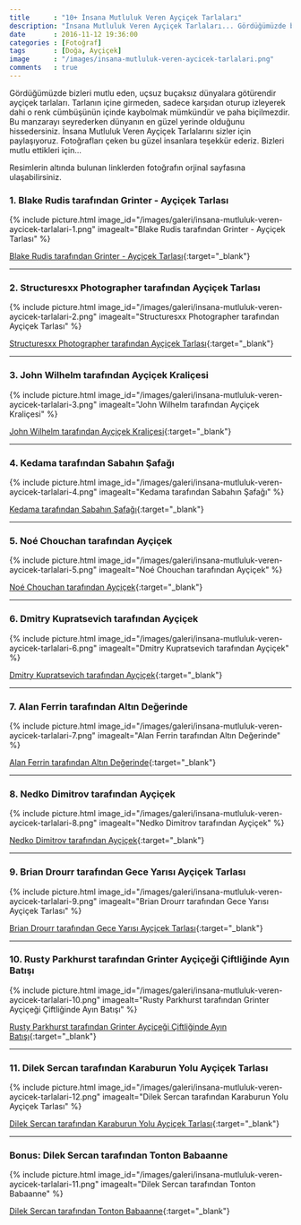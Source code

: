 ```yaml
---
title      : "10+ İnsana Mutluluk Veren Ayçiçek Tarlaları"
description: "İnsana Mutluluk Veren Ayçiçek Tarlaları... Gördüğümüzde bizleri mutlu eden, uçsuz buçaksız dünyalara götürendir ayçiçek tarlaları."
date       : 2016-11-12 19:36:00
categories : [Fotoğraf]
tags       : [Doğa, Ayçiçek]
image      : "/images/insana-mutluluk-veren-aycicek-tarlalari.png"
comments   : true
---
```


Gördüğümüzde bizleri mutlu eden, uçsuz buçaksız dünyalara götürendir ayçiçek tarlaları. Tarlanın içine girmeden, sadece karşıdan oturup izleyerek dahi o renk cümbüşünün içinde kaybolmak mümkündür ve paha biçilmezdir. Bu manzarayı seyrederken dünyanın en güzel yerinde olduğunu hissedersiniz. İnsana Mutluluk Veren Ayçiçek Tarlalarını sizler için paylaşıyoruz. Fotoğrafları çeken bu güzel insanlara teşekkür ederiz. Bizleri mutlu ettikleri için...

Resimlerin altında bulunan linklerden fotoğrafın orjinal sayfasına ulaşabilirsiniz. 

### 1. Blake Rudis tarafından Grinter - Ayçiçek Tarlası

{% include picture.html image_id="/images/galeri/insana-mutluluk-veren-aycicek-tarlalari-1.png" imagealt="Blake Rudis tarafından Grinter - Ayçiçek Tarlası" %}

[Blake Rudis tarafından Grinter - Ayçiçek Tarlası](https://500px.com/photo/178541141/grinter-s-sunflower-farm-by-blake-rudis){:target="_blank"}

* * * 

### 2. Structuresxx Photographer tarafından Ayçiçek Tarlası

{% include picture.html image_id="/images/galeri/insana-mutluluk-veren-aycicek-tarlalari-2.png" imagealt="Structuresxx Photographer tarafından Ayçiçek Tarlası" %}

[Structuresxx Photographer tarafından Ayçiçek Tarlası](https://500px.com/photo/112895605/sunflower-in-sunset-by-structuresxx-photographer){:target="_blank"}

* * * 

### 3. John Wilhelm tarafından Ayçiçek Kraliçesi

{% include picture.html image_id="/images/galeri/insana-mutluluk-veren-aycicek-tarlalari-3.png" imagealt="John Wilhelm tarafından Ayçiçek Kraliçesi" %}

[John Wilhelm tarafından Ayçiçek Kraliçesi](https://500px.com/photo/1269869/sunflower-queen-by-john-wilhelm-is-a-photoholic){:target="_blank"}

* * * 

### 4. Kedama tarafından Sabahın Şafağı

{% include picture.html image_id="/images/galeri/insana-mutluluk-veren-aycicek-tarlalari-4.png" imagealt="Kedama tarafından Sabahın Şafağı" %}

[Kedama tarafından Sabahın Şafağı](https://500px.com/photo/86461023/morning-dawn-by-kedama){:target="_blank"}

* * * 

### 5. Noé Chouchan tarafından Ayçiçek

{% include picture.html image_id="/images/galeri/insana-mutluluk-veren-aycicek-tarlalari-5.png" imagealt="Noé Chouchan tarafından Ayçiçek" %}

[Noé Chouchan tarafından Ayçiçek](https://500px.com/photo/116234669/sunflower-field-by-no%C3%A9-chouchan){:target="_blank"}

* * * 

### 6. Dmitry Kupratsevich tarafından Ayçiçek

{% include picture.html image_id="/images/galeri/insana-mutluluk-veren-aycicek-tarlalari-6.png" imagealt="Dmitry Kupratsevich tarafından Ayçiçek" %}

[Dmitry Kupratsevich tarafından Ayçiçek](https://500px.com/photo/116469309/sunflowers-by-dmitry-kupratsevich){:target="_blank"}

* * * 

### 7. Alan Ferrin tarafından Altın Değerinde

{% include picture.html image_id="/images/galeri/insana-mutluluk-veren-aycicek-tarlalari-7.png" imagealt="Alan Ferrin tarafından Altın Değerinde" %}

[Alan Ferrin tarafından Altın Değerinde](https://500px.com/photo/79550059/field-of-gold-by-alan-ferrin){:target="_blank"}

* * * 

### 8. Nedko Dimitrov tarafından Ayçiçek

{% include picture.html image_id="/images/galeri/insana-mutluluk-veren-aycicek-tarlalari-8.png" imagealt="Nedko Dimitrov tarafından Ayçiçek" %}

[Nedko Dimitrov tarafından Ayçiçek](https://500px.com/photo/116914227/sunflowers-by-nedko-dimitrov){:target="_blank"}

* * * 

### 9. Brian Drourr tarafından Gece Yarısı Ayçiçek Tarlası

{% include picture.html image_id="/images/galeri/insana-mutluluk-veren-aycicek-tarlalari-9.png" imagealt="Brian Drourr tarafından Gece Yarısı Ayçiçek Tarlası" %}

[Brian Drourr tarafından Gece Yarısı Ayçiçek Tarlası](https://500px.com/photo/81637623/midnight-sunii-by-brian-drourr){:target="_blank"}

* * * 

### 10. Rusty Parkhurst tarafından Grinter Ayçiçeği Çiftliğinde Ayın Batışı

{% include picture.html image_id="/images/galeri/insana-mutluluk-veren-aycicek-tarlalari-10.png" imagealt="Rusty Parkhurst tarafından Grinter Ayçiçeği Çiftliğinde Ayın Batışı" %}

[Rusty Parkhurst tarafından Grinter Ayçiçeği Çiftliğinde Ayın Batışı](https://500px.com/photo/175349417/moonset-over-grinter-s-sunflower-farm-by-rusty-parkhurst){:target="_blank"}

* * * 

### 11. Dilek Sercan tarafından Karaburun Yolu Ayçiçek Tarlası

{% include picture.html image_id="/images/galeri/insana-mutluluk-veren-aycicek-tarlalari-12.png" imagealt="Dilek Sercan tarafından Karaburun Yolu Ayçiçek Tarlası" %}

[Dilek Sercan tarafından Karaburun Yolu Ayçiçek Tarlası](https://www.instagram.com/p/BIlD-gxh5z10vtiWmCbG48NwV3V2BxjXUYgv3A0/){:target="_blank"}

* * * 

### Bonus: Dilek Sercan tarafından Tonton Babaanne

{% include picture.html image_id="/images/galeri/insana-mutluluk-veren-aycicek-tarlalari-11.png" imagealt="Dilek Sercan tarafından Tonton Babaanne" %}

[Dilek Sercan tarafından Tonton Babaanne](https://www.instagram.com/p/BIlD-gxh5z10vtiWmCbG48NwV3V2BxjXUYgv3A0/){:target="_blank"}
